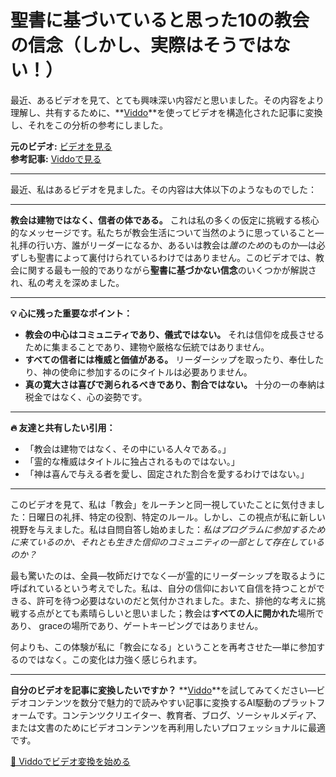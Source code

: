 # 聖書に基づいていると思った10の教会の信念（しかし、実際はそうではない！）

最近、あるビデオを見て、とても興味深い内容だと思いました。その内容をより理解し、共有するために、**[Viddo](https://viddo.pro/)**を使ってビデオを構造化された記事に変換し、それをこの分析の参考にしました。

**元のビデオ:** [ビデオを見る](https://www.youtube.com/watch?v=gK6s6xnANpw)  
**参考記事:** [Viddoで見る](https://viddo.pro/zh/video-result/155e1aab-7ba7-4729-8766-46d4e690e39b)

---

最近、私はあるビデオを見ました。その内容は大体以下のようなものでした：

---

**教会は建物ではなく、信者の体である。** これは私の多くの仮定に挑戦する核心的なメッセージです。私たちが教会生活について当然のように思っていること—礼拝の行い方、誰がリーダーになるか、あるいは教会は*誰のため*のものか—は必ずしも聖書によって裏付けられているわけではありません。このビデオでは、教会に関する最も一般的でありながら**聖書に基づかない信念**のいくつかが解説され、私の考えを深めました。

---

**💡 心に残った重要なポイント：**

- **教会の中心はコミュニティであり、儀式ではない。** それは信仰を成長させるために集まることであり、建物や厳格な伝統ではありません。
- **すべての信者には権威と価値がある。** リーダーシップを取ったり、奉仕したり、神の使命に参加するのにタイトルは必要ありません。
- **真の寛大さは喜びで測られるべきであり、割合ではない。** 十分の一の奉納は税金ではなく、心の姿勢です。

---

**🔥 友達と共有したい引用：**

- 「教会は建物ではなく、その中にいる人々である。」
- 「霊的な権威はタイトルに独占されるものではない。」
- 「神は喜んで与える者を愛し、固定された割合を愛するわけではない。」

---

このビデオを見て、私は「教会」をルーチンと同一視していたことに気付きました：日曜日の礼拝、特定の役割、特定のルール。しかし、この視点が私に新しい視野を与えました。私は自問自答し始めました：*私はプログラムに参加するために来ているのか、それとも生きた信仰のコミュニティの一部として存在しているのか？*

最も驚いたのは、全員—牧師だけでなく—が霊的にリーダーシップを取るように呼ばれているという考えでした。私は、自分の信仰において自信を持つことができる、許可を待つ必要はないのだと気付かされました。また、排他的な考えに挑戦する点がとても素晴らしいと思いました；教会は**すべての人に開かれた**場所であり、 graceの場所であり、ゲートキーピングではありません。

何よりも、この体験が私に「教会になる」ということを再考させた—単に参加するのではなく。この変化は力強く感じられます。

---

**自分のビデオを記事に変換したいですか？** **[Viddo](https://viddo.pro/)**を試してみてください—ビデオコンテンツを数分で魅力的で読みやすい記事に変換するAI駆動のプラットフォームです。コンテンツクリエイター、教育者、ブログ、ソーシャルメディア、または文書のためにビデオコンテンツを再利用したいプロフェッショナルに最適です。

[🚀 Viddoでビデオ変換を始める](https://viddo.pro/)